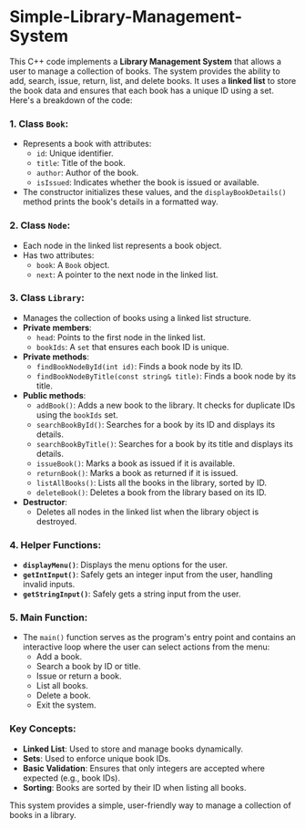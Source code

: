 # Simple-Library-Management-System
This C++ code implements a **Library Management System** that allows a user to manage a collection of books. The system provides the ability to add, search, issue, return, list, and delete books. It uses a **linked list** to store the book data and ensures that each book has a unique ID using a set. Here's a breakdown of the code:

### 1. **Class `Book`**:
   - Represents a book with attributes: 
     - `id`: Unique identifier.
     - `title`: Title of the book.
     - `author`: Author of the book.
     - `isIssued`: Indicates whether the book is issued or available.
   - The constructor initializes these values, and the `displayBookDetails()` method prints the book's details in a formatted way.

### 2. **Class `Node`**:
   - Each node in the linked list represents a book object.
   - Has two attributes:
     - `book`: A `Book` object.
     - `next`: A pointer to the next node in the linked list.

### 3. **Class `Library`**:
   - Manages the collection of books using a linked list structure.
   - **Private members**:
     - `head`: Points to the first node in the linked list.
     - `bookIds`: A `set` that ensures each book ID is unique.
   - **Private methods**:
     - `findBookNodeById(int id)`: Finds a book node by its ID.
     - `findBookNodeByTitle(const string& title)`: Finds a book node by its title.
   - **Public methods**:
     - `addBook()`: Adds a new book to the library. It checks for duplicate IDs using the `bookIds` set.
     - `searchBookById()`: Searches for a book by its ID and displays its details.
     - `searchBookByTitle()`: Searches for a book by its title and displays its details.
     - `issueBook()`: Marks a book as issued if it is available.
     - `returnBook()`: Marks a book as returned if it is issued.
     - `listAllBooks()`: Lists all the books in the library, sorted by ID.
     - `deleteBook()`: Deletes a book from the library based on its ID.
   - **Destructor**:
     - Deletes all nodes in the linked list when the library object is destroyed.

### 4. **Helper Functions**:
   - **`displayMenu()`**: Displays the menu options for the user.
   - **`getIntInput()`**: Safely gets an integer input from the user, handling invalid inputs.
   - **`getStringInput()`**: Safely gets a string input from the user.

### 5. **Main Function**:
   - The `main()` function serves as the program's entry point and contains an interactive loop where the user can select actions from the menu:
     - Add a book.
     - Search a book by ID or title.
     - Issue or return a book.
     - List all books.
     - Delete a book.
     - Exit the system.

### Key Concepts:
- **Linked List**: Used to store and manage books dynamically.
- **Sets**: Used to enforce unique book IDs.
- **Basic Validation**: Ensures that only integers are accepted where expected (e.g., book IDs).
- **Sorting**: Books are sorted by their ID when listing all books.

This system provides a simple, user-friendly way to manage a collection of books in a library.
